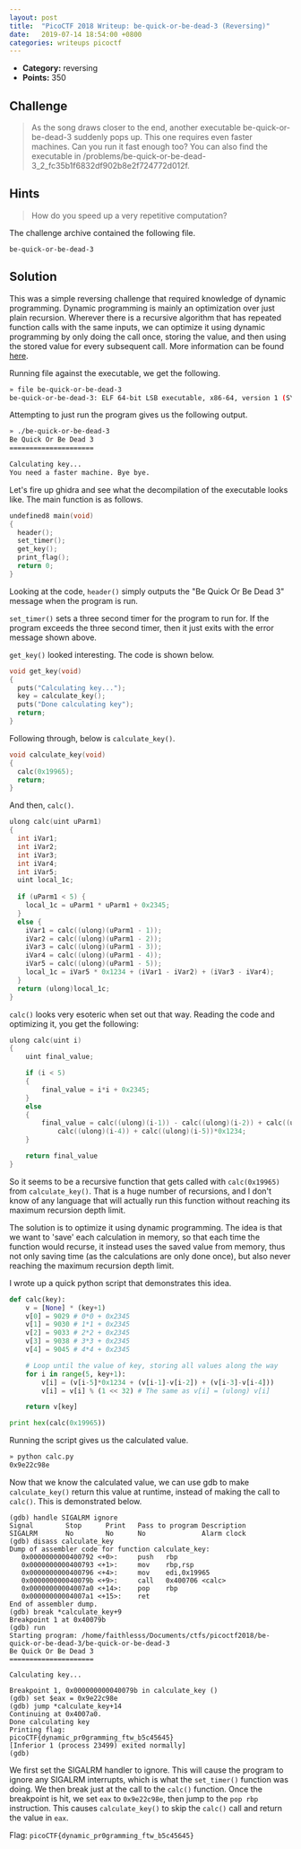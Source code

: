 ```yaml
---
layout: post
title: 	"PicoCTF 2018 Writeup: be-quick-or-be-dead-3 (Reversing)"
date:	2019-07-14 18:54:00 +0800
categories: writeups picoctf
---
```


* **Category:** reversing
* **Points:** 350

## Challenge

>As the song draws closer to the end, another executable be-quick-or-be-dead-3 suddenly pops up. This one requires even faster machines. Can you run it fast enough too? You can also find the executable in /problems/be-quick-or-be-dead-3_2_fc35b1f6832df902b8e2f724772d012f.

## Hints

>How do you speed up a very repetitive computation?

The challenge archive contained the following file.
```
be-quick-or-be-dead-3
```

## Solution

This was a simple reversing challenge that required knowledge of dynamic programming. Dynamic programming is mainly an optimization over just plain recursion. Wherever there is a recursive algorithm that has repeated function calls with the same inputs, we can optimize it using dynamic programming by only doing the call once, storing the value, and then using the stored value for every subsequent call. More information can be found [here](https://www.cs.cmu.edu/~avrim/451f09/lectures/lect1001.pdf).

Running file against the executable, we get the following.
```bash
» file be-quick-or-be-dead-3                  
be-quick-or-be-dead-3: ELF 64-bit LSB executable, x86-64, version 1 (SYSV), dynamically linked, interpreter /lib64/ld-linux-x86-64.so.2, for GNU/Linux 2.6.32, BuildID[sha1]=2cec6b98d9025d8dfe4a9bcb1c46500914b0fa4f, not stripped
```

Attempting to just run the program gives us the following output.
```bash
» ./be-quick-or-be-dead-3                                                                        
Be Quick Or Be Dead 3
=====================

Calculating key...
You need a faster machine. Bye bye.
```

Let's fire up ghidra and see what the decompilation of the executable looks like. The main function is as follows.
```c
undefined8 main(void)
{
  header();
  set_timer();
  get_key();
  print_flag();
  return 0;
}
```

Looking at the code, `header()` simply outputs the "Be Quick Or Be Dead 3" message when the program is run. 

`set_timer()` sets a three second timer for the program to run for. If the program exceeds the three second timer, then it just exits with the error message shown above.

`get_key()` looked interesting. The code is shown below.
```c
void get_key(void)
{
  puts("Calculating key...");
  key = calculate_key();
  puts("Done calculating key");
  return;
}
```

Following through, below is `calculate_key()`.
```c
void calculate_key(void)
{
  calc(0x19965);
  return;
}
```

And then, `calc()`.
```c
ulong calc(uint uParm1)
{
  int iVar1;
  int iVar2;
  int iVar3;
  int iVar4;
  int iVar5;
  uint local_1c;
  
  if (uParm1 < 5) {
    local_1c = uParm1 * uParm1 + 0x2345;
  }
  else {
    iVar1 = calc((ulong)(uParm1 - 1));
    iVar2 = calc((ulong)(uParm1 - 2));
    iVar3 = calc((ulong)(uParm1 - 3));
    iVar4 = calc((ulong)(uParm1 - 4));
    iVar5 = calc((ulong)(uParm1 - 5));
    local_1c = iVar5 * 0x1234 + (iVar1 - iVar2) + (iVar3 - iVar4);
  }
  return (ulong)local_1c;
}
```

`calc()` looks very esoteric when set out that way. Reading the code and optimizing it, you get the following:
```c
ulong calc(uint i)
{
	uint final_value;

	if (i < 5) 
	{
		final_value = i*i + 0x2345;
	}
	else 
	{
		final_value = calc((ulong)(i-1)) - calc((ulong)(i-2)) + calc((ulong)(i-3)) -
			calc((ulong)(i-4)) + calc((ulong)(i-5))*0x1234;
	}

	return final_value
}
```

So it seems to be a recursive function that gets called with `calc(0x19965)` from `calculate_key()`. That is a huge number of recursions, and I don't know of any language that will actually run this function without reaching its maximum recursion depth limit.

The solution is to optimize it using dynamic programming. The idea is that we want to 'save' each calculation in memory, so that each time the function would recurse, it instead uses the saved value from memory, thus not only saving time (as the calculations are only done once), but also never reaching the maximum recursion depth limit.

I wrote up a quick python script that demonstrates this idea.
```python
def calc(key):
	v = [None] * (key+1)
	v[0] = 9029 # 0*0 + 0x2345
	v[1] = 9030 # 1*1 + 0x2345
	v[2] = 9033 # 2*2 + 0x2345
	v[3] = 9038 # 3*3 + 0x2345
	v[4] = 9045 # 4*4 + 0x2345

	# Loop until the value of key, storing all values along the way
	for i in range(5, key+1):
		v[i] = (v[i-5]*0x1234 + (v[i-1]-v[i-2]) + (v[i-3]-v[i-4]))
		v[i] = v[i] % (1 << 32) # The same as v[i] = (ulong) v[i]

	return v[key]

print hex(calc(0x19965))
```

Running the script gives us the calculated value.
```bash
» python calc.py                                                                                
0x9e22c98e
```

Now that we know the calculated value, we can use gdb to make `calculate_key()` return this value at runtime, instead of making the call to `calc()`. This is demonstrated below.
```shell
(gdb) handle SIGALRM ignore
Signal        Stop      Print   Pass to program Description
SIGALRM       No        No      No              Alarm clock
(gdb) disass calculate_key
Dump of assembler code for function calculate_key:
   0x0000000000400792 <+0>:     push   rbp
   0x0000000000400793 <+1>:     mov    rbp,rsp
   0x0000000000400796 <+4>:     mov    edi,0x19965
   0x000000000040079b <+9>:     call   0x400706 <calc>
   0x00000000004007a0 <+14>:    pop    rbp
   0x00000000004007a1 <+15>:    ret    
End of assembler dump.
(gdb) break *calculate_key+9
Breakpoint 1 at 0x40079b
(gdb) run
Starting program: /home/faithlesss/Documents/ctfs/picoctf2018/be-quick-or-be-dead-3/be-quick-or-be-dead-3 
Be Quick Or Be Dead 3
=====================

Calculating key...

Breakpoint 1, 0x000000000040079b in calculate_key ()
(gdb) set $eax = 0x9e22c98e
(gdb) jump *calculate_key+14
Continuing at 0x4007a0.
Done calculating key
Printing flag:
picoCTF{dynamic_pr0gramming_ftw_b5c45645}
[Inferior 1 (process 23499) exited normally]
(gdb) 

```

We first set the SIGALRM handler to ignore. This will cause the program to ignore any SIGALRM interrupts, which is what the `set_timer()` function was doing. We then break just at the call to the `calc()` function. Once the breakpoint is hit, we set `eax` to `0x9e22c98e`, then jump to the `pop rbp` instruction. This causes `calculate_key()` to skip the `calc()` call and return the value in `eax`.

Flag: `picoCTF{dynamic_pr0gramming_ftw_b5c45645}`
